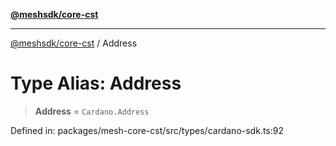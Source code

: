 [**@meshsdk/core-cst**](../README.md)

***

[@meshsdk/core-cst](../globals.md) / Address

# Type Alias: Address

> **Address** = `Cardano.Address`

Defined in: packages/mesh-core-cst/src/types/cardano-sdk.ts:92
